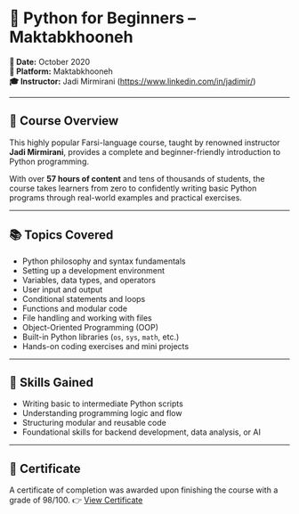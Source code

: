 # 🐍 Python for Beginners – Maktabkhooneh

**📅 Date:** October 2020  
**🏫 Platform:** Maktabkhooneh  
**🎓 Instructor:** Jadi Mirmirani (https://www.linkedin.com/in/jadimir/)

---

## 📘 Course Overview

This highly popular Farsi-language course, taught by renowned instructor **Jadi Mirmirani**, provides a complete and beginner-friendly introduction to Python programming.

With over **57 hours of content** and tens of thousands of students, the course takes learners from zero to confidently writing basic Python programs through real-world examples and practical exercises.

---

## 📚 Topics Covered

- Python philosophy and syntax fundamentals  
- Setting up a development environment  
- Variables, data types, and operators  
- User input and output  
- Conditional statements and loops  
- Functions and modular code  
- File handling and working with files  
- Object-Oriented Programming (OOP)  
- Built-in Python libraries (`os`, `sys`, `math`, etc.)  
- Hands-on coding exercises and mini projects

---

## 🧠 Skills Gained

- Writing basic to intermediate Python scripts  
- Understanding programming logic and flow  
- Structuring modular and reusable code  
- Foundational skills for backend development, data analysis, or AI

---

## 📄 Certificate

A certificate of completion was awarded upon finishing the course with a grade of 98/100.
 👉 [View Certificate](./certificate.png) 
